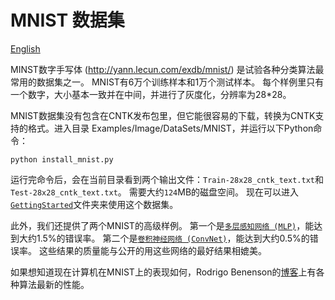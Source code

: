 # MNIST 数据集

[English](/examples/cntk/python/MNIST/README.md)

MINST数字手写体 (http://yann.lecun.com/exdb/mnist/) 是试验各种分类算法最常用的数据集之一。 MNIST有6万个训练样本和1万个测试样本。 每个样例里只有一个数字，大小基本一致并在中间，并进行了灰度化，分辨率为28*28。

MNIST数据集没有包含在CNTK发布包里，但它能很容易的下载，转换为CNTK支持的格式。进入目录 Examples/Image/DataSets/MNIST，并运行以下Python命令：

`python install_mnist.py`

运行完命令后，会在当前目录看到两个输出文件：`Train-28x28_cntk_text.txt`和`Test-28x28_cntk_text.txt`。 需要大约`124`MB的磁盘空间。 现在可以进入[`GettingStarted`](../../GettingStarted)文件夹来使用这个数据集。

此外，我们还提供了两个MNIST的高级样例。 第一个是[`多层感知网络 (MLP)`](../../Classification/MLP)，能达到大约1.5%的错误率。 第二个是[`卷积神经网络 (ConvNet)`](../../Classification/ConvNet)，能达到大约0.5%的错误率。 这些结果的质量能与公开的用这些网络的最好结果相媲美。

如果想知道现在计算机在MNIST上的表现如何，Rodrigo Benenson的[博客](http://rodrigob.github.io/are_we_there_yet/build/classification_datasets_results.html#4d4e495354)上有各种算法最新的性能。